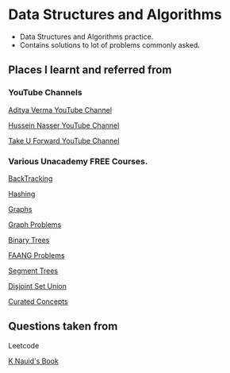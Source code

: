 # Data Structures and Algorithms

- Data Structures and Algorithms practice.
- Contains solutions to lot of problems commonly asked.

## Places I learnt and referred from

### YouTube Channels

[Aditya Verma YouTube Channel](https://www.youtube.com/c/AdityaVermaTheProgrammingLord)

[Hussein Nasser YouTube Channel](https://www.youtube.com/c/HusseinNasser-software-engineering/playlists)

[Take U Forward YouTube Channel](https://www.youtube.com/channel/UCJskGeByzRRSvmOyZOz61ig/playlists)

### Various Unacademy FREE Courses.


[BackTracking](https://unacademy.com/a/free-course-on-backtracking)

[Hashing](https://unacademy.com/a/free-course-on-hashing)

[Graphs](https://unacademy.com/a/course-on-graphs)

[Graph Problems](https://unacademy.com/a/free-course-on-graph-interview-problems)

[Binary Trees](https://unacademy.com/a/free-course-on-binary-trees)

[FAANG Problems](https://www.unacademy.com/a/free-course-on-faang-interview-problems)

[Segment Trees](https://unacademy.com/a/free-course-on-segment-trees)

[Disjoint Set Union](https://unacademy.com/a/disjoint-set-union)

[Curated Concepts](https://www.unacademy.com/a/curated-classes-on-competitive-programming-by-sanket)

## Questions taken from

Leetcode

[K Nauid's Book](https://knaidu.gitbooks.io/problem-solving/content/)
